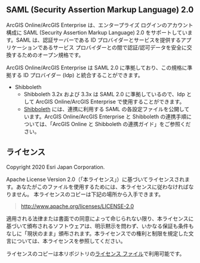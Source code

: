 ## SAML (Security Assertion Markup Language) 2.0 

ArcGIS Online/ArcGIS Enterprise は、エンタープライズ ログインのアカウント構成に SAML (Security Assertion Markup Language) 2.0 をサポートしています。SAML は、認証サーバーである ID プロバイダーとサービスを提供するアプリケーションであるサービス プロバイダーとの間で認証/認可データを安全に交換するためのオープン規格です。

ArcGIS Online/ArcGIS Enterprise は SAML 2.0 に準拠しており、この規格に準拠する ID プロバイダー (Idp) と統合することができます。

- Shibboleth
  - Shibboleth 3.2x および 3.3x は SAML 2.0 に準拠しているので、Idp として ArcGIS Online/ArcGIS Enterprise で使用することができます。
  - [Shibboleth](https://github.com/EsriJapan/arcgis-saml-samples/tree/master/Shibboleth) には、連携に利用する SAML の各設定ファイルを公開しています。ArcGIS Online/ArcGIS Enterprise と Shibboleth の連携手順については、「ArcGIS Online と Shibboleth の連携ガイド」をご参照ください。

## ライセンス
Copyright 2020 Esri Japan Corporation.

Apache License Version 2.0（「本ライセンス」）に基づいてライセンスされます。あなたがこのファイルを使用するためには、本ライセンスに従わなければなりません。
本ライセンスのコピーは下記の場所から入手できます。

> http://www.apache.org/licenses/LICENSE-2.0

適用される法律または書面での同意によって命じられない限り、本ライセンスに基づいて頒布されるソフトウェアは、明示黙示を問わず、いかなる保証も条件もなしに「現状のまま」頒布されます。本ライセンスでの権利と制限を規定した文言については、本ライセンスを参照してください。

ライセンスのコピーは本リポジトリの[ライセンス ファイル](./LICENSE)で利用可能です。
